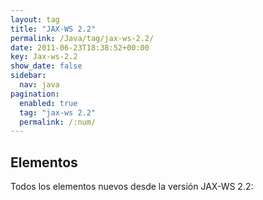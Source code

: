 ```yaml
---
layout: tag
title: "JAX-WS 2.2"
permalink: /Java/tag/jax-ws-2.2/
date: 2011-06-23T18:38:52+00:00
key: Jax-ws-2.2
show_date: false
sidebar:
  nav: java
pagination: 
  enabled: true
  tag: "jax-ws 2.2"
  permalink: /:num/    
---
```


<h2>Elementos</h2>
Todos los elementos nuevos desde la versión JAX-WS 2.2: